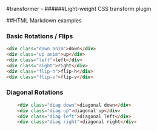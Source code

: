 #transformer - 
######Light-weight CSS transform plugin


##HTML Markdown examples
### Basic Rotations / Flips
```html
<div class="down anim">down</div>
<div class="up anim">up</div>
<div class="left">left</div>
<div class="right">right</div>
<div class="flip-h">flip-h</div>
<div class="flip-v">flip-v</div>
```

### Diagonal Rotations
```html
	<div class="diag down">diagonal down</div>
	<div class="diag up">diagonal up</div>
	<div class="diag left">diagonal left</div>
	<div class="diag right">diagonal right</div>
```
